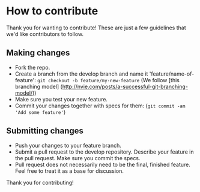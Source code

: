 # How to contribute
Thank you for wanting to contribute! These are just a few guidelines that we'd like contributors to follow.

## Making changes

* Fork the repo.
* Create a branch from the develop branch and name it 'feature/name-of-feature': `git checkout -b feature/my-new-feature` (We follow [this branching model] (http://nvie.com/posts/a-successful-git-branching-model/))
* Make sure you test your new feature.
* Commit your changes together with specs for them: (`git commit -am 'Add some feature'`)

## Submitting changes

* Push your changes to your feature branch.
* Submit a pull request to the develop repository. Describe your feature in the pull request. Make sure you commit the specs.
* Pull request does not necessarily need to be the final, finished feature. Feel free to treat it as a base for discussion.

Thank you for contributing!

